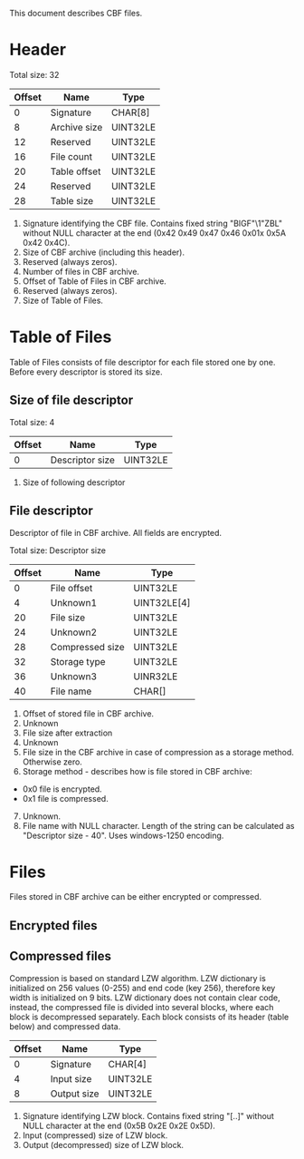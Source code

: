 This document describes CBF files.

Header
======

Total size: 32

| Offset | Name         | Type          |
|--------|--------------|---------------|
| 0      | Signature    | CHAR[8]       |
| 8      | Archive size | UINT32LE      |
| 12     | Reserved     | UINT32LE      |
| 16     | File count   | UINT32LE      |
| 20     | Table offset | UINT32LE      |
| 24     | Reserved     | UINT32LE      |
| 28     | Table size   | UINT32LE      |

1. Signature identifying the CBF file.
Contains fixed string "BIGF"\1"ZBL" without NULL character at the end (0x42 0x49 0x47 0x46 0x01x 0x5A 0x42 0x4C).
2. Size of CBF archive (including this header).
3. Reserved (always zeros).
4. Number of files in CBF archive.
5. Offset of Table of Files in CBF archive.
6. Reserved (always zeros).
7. Size of Table of Files.

Table of Files
==============

Table of Files consists of file descriptor for each file stored one by one.
Before every descriptor is stored its size.

Size of file descriptor
-----------------------

Total size: 4

| Offset | Name            | Type     |
|--------|-----------------|----------|
| 0      | Descriptor size | UINT32LE |

1. Size of following descriptor

File descriptor
---------------

Descriptor of file in CBF archive.
All fields are encrypted.

Total size: Descriptor size

| Offset | Name            | Type        |
|--------|-----------------|-------------|
| 0      | File offset     | UINT32LE    |
| 4      | Unknown1        | UINT32LE[4] |
| 20     | File size       | UINT32LE    |
| 24     | Unknown2        | UINT32LE    |
| 28     | Compressed size | UINT32LE    |
| 32     | Storage type    | UINT32LE    |
| 36     | Unknown3        | UINR32LE    |
| 40     | File name       | CHAR[]      |

1. Offset of stored file in CBF archive.
2. Unknown
3. File size after extraction
4. Unknown
5. File size in the CBF archive in case of compression as a storage method.
Otherwise zero.
6. Storage method - describes how is file stored in CBF archive:
  - 0x0 file is encrypted.
  - 0x1 file is compressed.
7. Unknown.
8. File name with NULL character.
Length of the string can be calculated as "Descriptor size - 40".
Uses windows-1250 encoding.

Files
=====

Files stored in CBF archive can be either encrypted or compressed.

Encrypted files
---------------

Compressed files
----------------

Compression is based on standard LZW algorithm.
LZW dictionary is initialized on 256 values (0-255) and end code (key 256), therefore key width is initialized on 9 bits.
LZW dictionary does not contain clear code, instead, the compressed file is divided into several blocks, where each block is decompressed separately.
Each block consists of its header (table below) and compressed data.

| Offset | Name        | Type     |
|--------|-------------|----------|
| 0      | Signature   | CHAR[4]  |
| 4      | Input size  | UINT32LE |
| 8      | Output size | UINT32LE |

1. Signature identifying LZW block.
Contains fixed string "[..]" without NULL character at the end (0x5B 0x2E 0x2E 0x5D).
2. Input (compressed) size of LZW block.
3. Output (decompressed) size of LZW block.

